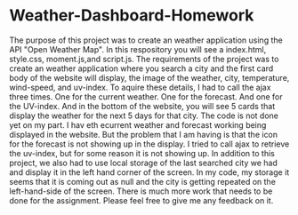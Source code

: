 # Weather-Dashboard-Homework
The purpose of this project was to create an weather application using the API "Open Weather Map". In this respository you will see a index.html, style.css, moment.js,and script.js. The requirements of the project was to create an weather application where you search a city and the first card body of the website will display, the image of the weather, city, temperature, wind-speed, and uv-index. To aquire these details, I had to call the ajax three times. One for the current weather. One for the forecast. And one for the UV-index. And in the bottom of the website, you will see 5 cards that display the weather for the next 5 days for that city. 
  The code is not done yet on my part. I hav eth ecurrent weather and forecast working being displayed in the website. But the problem that I am having is that the icon for the forecast is not showing up in the display. I tried to call ajax to retrieve the uv-index, but for some reason it is not showing up. In addition to this project, we also had to use local storage of the last searched city we had and display it in the left hand corner of the screen. In my code, my storage it seems that it is coming out as null and the city is getting repeated on the left-hand-side of the screen. There is much more work that needs to be done for the assignment. Please feel free to give me any feedback on it.
